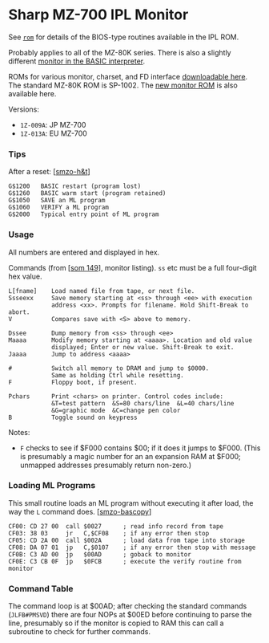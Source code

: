 Sharp MZ-700 IPL Monitor
========================

See [`rom`](rom.md) for details of the BIOS-type routines available in the
IPL ROM.

Probably applies to all of the MZ-80K series. There is also a slightly
different [monitor in the BASIC interpreter][basmon].

ROMs for various monitor, charset, and FD interface [downloadable
here][smzo-dldrom]. The standard MZ-80K ROM is SP-1002. The [new monitor
ROM][smzo-newmon] is also available here.

Versions:
- `1Z-009A`: JP MZ-700
- `1Z-013A`: EU MZ-700

### Tips

After a reset: [[smzo-h&t]]

    G$1200   BASIC restart (program lost)
    G$1260   BASIC warm start (program retained)
    G$1050   SAVE an ML program
    G$1060   VERIFY a ML program
    G$2000   Typical entry point of ML program

### Usage

All numbers are entered and displayed in hex.

Commands (from [[som 149]], monitor listing). `ss` etc must be a full
four-digit hex value.

    L[fname]    Load named file from tape, or next file.
    Ssseexx     Save memory starting at <ss> through <ee> with execution
                address <xx>. Prompts for filename. Hold Shift-Break to abort.
    V           Compares save with <S> above to memory.

    Dssee       Dump memory from <ss> through <ee>
    Maaaa       Modify memory starting at <aaaa>. Location and old value
                displayed; Enter or new value. Shift-Break to exit.
    Jaaaa       Jump to address <aaaa>

    #           Switch all memory to DRAM and jump to $0000.
                Same as holding Ctrl while resetting.
    F           Floppy boot, if present.

    Pchars      Print <chars> on printer. Control codes include:
                &T=test pattern  &S=80 chars/line  &L=40 chars/line
                &G=graphic mode  &C=change pen color
    B           Toggle sound on keypress

Notes:
- `F` checks to see if $F000 contains $00; if it does it jumps to $F000.
  (This is presumably a magic number for an  an expansion RAM at $F000;
  unmapped addresses presumably return non-zero.)

### Loading ML Programs

This small routine loads an ML program without executing it after load, the
way the `L` command does. [[smzo-bascopy]]

    CF00: CD 27 00  call $0027      ; read info record from tape
    CF03: 38 03     jr   C,$CF08    ; if any error then stop
    CF05: CD 2A 00  call $002A      ; load data from tape into storage
    CF08: DA 07 01  jp   C,$0107    ; if any error then stop with message
    CF0B: C3 AD 00  jp   $00AD      ; goback to monitor
    CF0E: C3 CB 0F  jp   $0FCB      ; execute the verify routine from monitor

### Command Table

The command loop is at $00AD; after checking the standard commands
(`JLFB#PMSVD`) there are four NOPs at $00ED before continuing to parse the
line, presumably so if the monitor is copied to RAM this can call a
subroutine to check for further commands.





<!-------------------------------------------------------------------->
[basmon]: https://archive.org/details/sharpmz700ownersmanual/page/n100/mode/1up?view=theater
[smzo-bascopy]: https://original.sharpmz.org/mz-700/basiccpy.htm
[smzo-dldrom]: https://original.sharpmz.org/mz-80k/dldrom.htm
[smzo-h&t]: https://original.sharpmz.org/mz-80k/tips.htm
[smzo-newmon]: https://original.sharpmz.org/mz-80k/newmoni.htm
[som 149]: https://archive.org/details/sharpmz700ownersmanual/page/n148/mode/1up?view=theater
